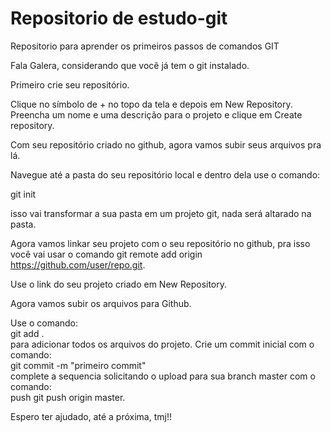 # Repositorio de estudo-git<br>

Repositorio para aprender os primeiros passos de comandos GIT<br>


Fala Galera, considerando que você já tem o git instalado. <br>

Primeiro crie seu repositório. <br>

Clique no símbolo de + no topo da tela e depois em New Repository. Preencha um nome e uma descrição para o projeto e clique em Create repository.<br>

Com seu repositório criado no github, agora vamos subir seus arquivos pra lá.<br>

Navegue até a pasta do seu repositório local e dentro dela use o comando:<br>

git init<br>

isso vai transformar a sua pasta em um projeto git, nada será altarado na pasta.<br>

Agora vamos linkar seu projeto com o seu repositório no github, pra isso você vai usar o comando git remote add origin https://github.com/user/repo.git. <br>

Use o link do seu projeto criado em New Repository.<br>

Agora vamos subir os arquivos para Github.<br>

Use o comando:<br>
git add .<br>
para adicionar todos os arquivos do projeto. Crie um commit inicial com o comando:<br>
git commit -m "primeiro commit"<br>
complete a sequencia solicitando o upload para sua branch master com o comando:<br>
push git push origin master.<br>

Espero ter ajudado, até a próxima, tmj!!<br>

